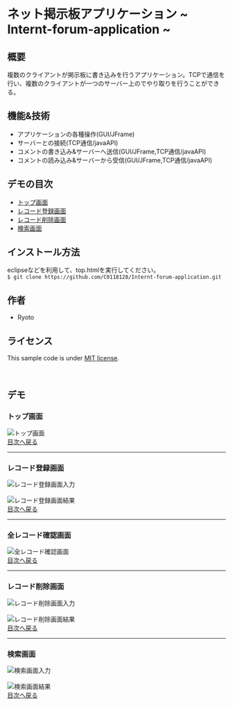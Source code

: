 # ネット掲示板アプリケーション ~ Internt-forum-application ~

## 概要
複数のクライアントが掲示板に書き込みを行うアプリケーション。TCPで通信を行い、複数のクライアントが一つのサーバー上のでやり取りを行うことができる。

## 機能&技術
* アプリケーションの各種操作(GUI/JFrame)
* サーバーとの接続(TCP通信/javaAPI)
* コメントの書き込み&サーバーへ送信(GUI/JFrame,TCP通信/javaAPI)
* コメントの読み込み&サーバーから受信(GUI/JFrame,TCP通信/javaAPI)

## デモの目次
* [トップ画面](#トップ画面)
* [レコード登録画面](#レコード登録画面)
* [レコード削除画面](#レコード削除画面)
* [検索画面](#検索画面)

## インストール方法
eclipseなどを利用して、top.htmlを実行してください。 </br>
`$ git clone https://github.com/C0118128/Internt-forum-application.git`

## 作者
* Ryoto

## ライセンス
This sample code is under [MIT license](https://en.wikipedia.org/wiki/MIT_License).

</br>

## デモ
### トップ画面
![トップ画面](https://github.com/C0118128/Internt-forum-application/blob/doc/images/%E3%83%88%E3%83%83%E3%83%97%E7%94%BB%E9%9D%A2.png) </br>
[目次へ戻る](#デモの目次)

---

### レコード登録画面
![レコード登録画面入力](https://github.com/C0118128/Internt-forum-application/blob/doc/images/%E3%83%AC%E3%82%B3%E3%83%BC%E3%83%89%E7%99%BB%E9%8C%B2%E7%94%BB%E9%9D%A2%E5%85%A5%E5%8A%9B.png) </br>
</br>
![レコード登録画面結果](https://github.com/C0118128/Internt-forum-application/blob/doc/images/%E3%83%AC%E3%82%B3%E3%83%BC%E3%83%89%E7%99%BB%E9%8C%B2%E7%94%BB%E9%9D%A2%E7%B5%90%E6%9E%9C.png) </br>
[目次へ戻る](#デモの目次)

---

### 全レコード確認画面
![全レコード確認画面](https://github.com/C0118128/Internt-forum-application/blob/doc/images/%E5%85%A8%E3%83%AC%E3%82%B3%E3%83%BC%E3%83%89%E7%A2%BA%E8%AA%8D%E7%94%BB%E9%9D%A2.png) </br>
[目次へ戻る](#デモの目次)

---

### レコード削除画面
![レコード削除画面入力](https://github.com/C0118128/Internt-forum-application/blob/doc/images/%E3%83%AC%E3%82%B3%E3%83%BC%E3%83%89%E5%89%8A%E9%99%A4%E7%94%BB%E9%9D%A2%E5%85%A5%E5%8A%9B.png) </br>
</br>
![レコード削除画面結果](https://github.com/C0118128/Internt-forum-application/blob/doc/images/%E3%83%AC%E3%82%B3%E3%83%BC%E3%83%89%E5%89%8A%E9%99%A4%E7%94%BB%E9%9D%A2%E7%B5%90%E6%9E%9C.png) </br>
[目次へ戻る](#デモの目次)

---

### 検索画面
![検索画面入力](https://github.com/C0118128/Internt-forum-application/blob/doc/images/%E6%A4%9C%E7%B4%A2%E7%94%BB%E9%9D%A2%E5%85%A5%E5%8A%9B.png) </br>
</br>
![検索画面結果](https://github.com/C0118128/Internt-forum-application/blob/doc/images/%E6%A4%9C%E7%B4%A2%E7%94%BB%E9%9D%A2%E7%B5%90%E6%9E%9C.png) </br>
[目次へ戻る](#デモの目次)
